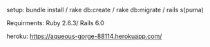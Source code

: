 setup:
bundle install /
rake db:create /
rake db:migrate /
rails s(puma)

Requirments:
Ruby 2.6.3/ Rails 6.0

heroku:
https://aqueous-gorge-88114.herokuapp.com/
